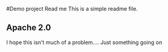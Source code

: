 
#Demo project Read me
This is a simple readme file.
## Apache 2.0
I hope this isn't much of a problem....
Just something going on

